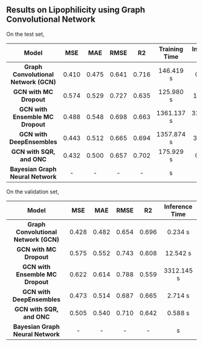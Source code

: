 ## Results on Lipophilicity using Graph Convolutional Network

On the test set,

| Model  | MSE | MAE| RMSE | R2 | Training Time | Inference Time |
|:------:|:---:|:--:|:----:|:--:|:-------------:|:--------------:|
| **Graph Convolutional Network (GCN)** | 0.410 | 0.475 | 0.641 | 0.716 | 146.419 s | 0.553 s |
| **GCN with MC Dropout** | 0.574 | 0.529 | 0.727 | 0.635 | 125.980 s| 12.727 s|
| **GCN with Ensemble MC Dropout** | 0.488 | 0.548 | 0.698 | 0.663 | 1361.137 s| 3297.722 s|
| **GCN with DeepEnsembles** | 0.443 | 0.512 | 0.665 | 0.694 | 1357.874 s | 34.396 s|
| **GCN with SQR, and ONC** | 0.432 | 0.500 | 0.657 | 0.702 | 175.929 s | 0.919 s|
| **Bayesian Graph Neural Network** | - | - | - | - | s | s|

On the validation set,

| Model  | MSE | MAE| RMSE | R2 | Inference Time |
|:------:|:---:|:--:|:----:|:--:|:--------------:|
| **Graph Convolutional Network (GCN)** | 0.428 | 0.482 | 0.654 | 0.696 | 0.234 s|
| **GCN with MC Dropout** | 0.575 | 0.552 | 0.743 | 0.608 | 12.542 s|
| **GCN with Ensemble MC Dropout** | 0.622 | 0.614 | 0.788 | 0.559 | 3312.145 s|
| **GCN with DeepEnsembles** | 0.473 | 0.514 | 0.687 | 0.665 | 2.714 s|
| **GCN with SQR, and ONC** | 0.505 | 0.540 | 0.710 | 0.642 | 0.588 s|
| **Bayesian Graph Neural Network** | - | - | - | - | s|

